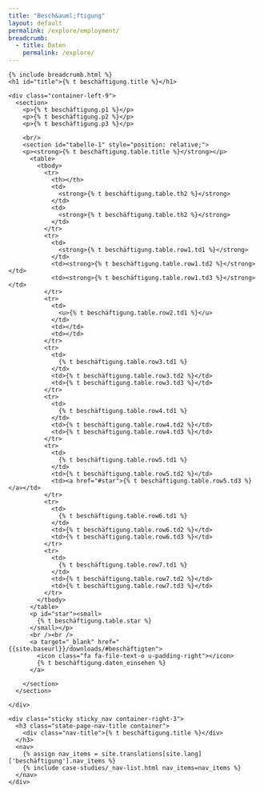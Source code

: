 ```yaml
---
title: "Besch&auml;ftigung"
layout: default
permalink: /explore/employment/
breadcrumb:
  - title: Daten
    permalink: /explore/
---
```


<link rel="stylesheet" type="text/css" href="{{ site.baseurl_root }}/css/slick-theme.css"/>
<link rel="stylesheet" type="text/css" href="//cdn.jsdelivr.net/jquery.slick/1.6.0/slick.css"/>

<main class="container-page-wrapper layout-state-pages">
  <section class="container" style="position: relative;">

    {% include breadcrumb.html %}
    <h1 id="title">{% t beschäftigung.title %}</h1>

    <div class="container-left-9">
      <section>
        <p>{% t beschäftigung.p1 %}</p>
        <p>{% t beschäftigung.p2 %}</p>
        <p>{% t beschäftigung.p3 %}</p>

        <br/>
        <section id="tabelle-1" style="position: relative;">
        <p><strong>{% t beschäftigung.table.title %}</strong></p>
          <table>
            <tbody>
              <tr>
                <th></th>
                <td>
                  <strong>{% t beschäftigung.table.th2 %}</strong>
                </td>
                <td>
                  <strong>{% t beschäftigung.table.th2 %}</strong>
                </td>
              </tr>
              <tr>
                <td>
                  <strong>{% t beschäftigung.table.row1.td1 %}</strong>
                </td>
                <td><strong>{% t beschäftigung.table.row1.td2 %}</strong></td>
                <td><strong>{% t beschäftigung.table.row1.td3 %}</strong></td>
              </tr>
              <tr>
                <td>
                  <u>{% t beschäftigung.table.row2.td1 %}</u>
                </td>
                <td></td>
                <td></td>
              </tr>
              <tr>
                <td>
                  {% t beschäftigung.table.row3.td1 %}
                </td>
                <td>{% t beschäftigung.table.row3.td2 %}</td>
                <td>{% t beschäftigung.table.row3.td3 %}</td>
              </tr>
              <tr>
                <td>
                  {% t beschäftigung.table.row4.td1 %}
                </td>
                <td>{% t beschäftigung.table.row4.td2 %}</td>
                <td>{% t beschäftigung.table.row4.td3 %}</td>
              </tr>
              <tr>
                <td>
                  {% t beschäftigung.table.row5.td1 %}
                </td>
                <td>{% t beschäftigung.table.row5.td2 %}</td>
                <td><a href="#star">{% t beschäftigung.table.row5.td3 %}</a></td>
              </tr>
              <tr>
                <td>
                  {% t beschäftigung.table.row6.td1 %}
                </td>
                <td>{% t beschäftigung.table.row6.td2 %}</td>
                <td>{% t beschäftigung.table.row6.td3 %}</td>
              </tr>
              <tr>
                <td>
                  {% t beschäftigung.table.row7.td1 %}
                </td>
                <td>{% t beschäftigung.table.row7.td2 %}</td>
                <td>{% t beschäftigung.table.row7.td3 %}</td>
              </tr>
            </tbody>
          </table>
          <p id="star"><small>
            {% t beschäftigung.table.star %}
          </small></p>
          <br /><br />
          <a target="_blank" href="{{site.baseurl}}/downloads/#beschäftigten">
            <icon class="fa fa-file-text-o u-padding-right"></icon>
            {% t beschäftigung.daten_einsehen %}
          </a>

        </section>
      </section>

    </div>

    <div class="sticky sticky_nav container-right-3">
      <h3 class="state-page-nav-title container">
        <div class="nav-title">{% t beschäftigung.title %}</div>
      </h3>
      <nav>
        {% assign nav_items = site.translations[site.lang]['beschäftigung'].nav_items %}
        {% include case-studies/_nav-list.html nav_items=nav_items %}
      </nav>
    </div>
  </section>
</main>

<script src="https://ajax.googleapis.com/ajax/libs/jquery/1.12.4/jquery.min.js"></script>
<script type="text/javascript" src="//cdn.jsdelivr.net/jquery.slick/1.6.0/slick.min.js"></script>
<script type="text/javascript" src="{{ site.baseurl_root }}/js/lib/static.min.js" charset="utf-8"></script>
<script type="text/javascript" src="https://cdnjs.cloudflare.com/ajax/libs/jqPlot/1.0.8/jquery.jqplot.min.js"></script>
<link rel="stylesheet" type="text/css" href="https://cdnjs.cloudflare.com/ajax/libs/jqPlot/1.0.8/jquery.jqplot.min.css"/>
<script type="text/javascript" src="https://cdnjs.cloudflare.com/ajax/libs/jqPlot/1.0.8/plugins/jqplot.barRenderer.min.js"></script>
<script type="text/javascript" src="https://cdnjs.cloudflare.com/ajax/libs/jqPlot/1.0.8/plugins/jqplot.pieRenderer.min.js"></script>
<script type="text/javascript" src="https://cdnjs.cloudflare.com/ajax/libs/jqPlot/1.0.8/plugins/jqplot.categoryAxisRenderer.min.js"></script>
<script type="text/javascript" src="https://cdnjs.cloudflare.com/ajax/libs/jqPlot/1.0.8/plugins/jqplot.pointLabels.min.js"></script>
<script type="text/javascript" src="{{ site.baseurl_root }}/js/pages/pieGraph.js" charset="utf-8"></script>
<script type="text/javascript" src="{{ site.baseurl_root }}/js/lib/explore.min.js" charset="utf-8"></script>
